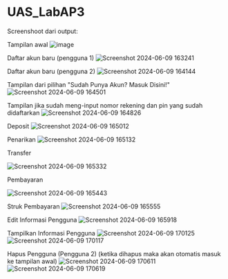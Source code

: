 # UAS_LabAP3

Screenshoot dari output:

Tampilan awal
![image](https://github.com/parulls/UAS_LabAP3/assets/163014523/9cd84107-8ab3-46e4-9926-15759dac071a)

Daftar akun baru (pengguna 1) 
![Screenshot 2024-06-09 163241](https://github.com/parulls/UAS_LabAP3/assets/163014523/23b31d3d-84f1-43f5-95a7-132e277e8c84)

Daftar akun baru (pengguna 2)
![Screenshot 2024-06-09 164144](https://github.com/parulls/UAS_LabAP3/assets/163014523/9a15ce74-0c68-4816-81e2-539e80eb47ae)

Tampilan dari pilihan "Sudah Punya Akun? Masuk Disini!"
![Screenshot 2024-06-09 164501](https://github.com/parulls/UAS_LabAP3/assets/163014523/92b7441b-1701-4041-aa40-9166a3950276)

Tampilan jika sudah meng-input nomor rekening dan pin yang sudah didaftarkan
![Screenshot 2024-06-09 164826](https://github.com/parulls/UAS_LabAP3/assets/163014523/fbedd6c2-abb4-4201-abb7-543ad7c7547b)

Deposit
![Screenshot 2024-06-09 165012](https://github.com/parulls/UAS_LabAP3/assets/163014523/a4bfd39d-4e7b-4659-9b77-3fdc7c9e4800)

Penarikan
![Screenshot 2024-06-09 165132](https://github.com/parulls/UAS_LabAP3/assets/163014523/3e2685b1-96c4-4300-bab6-2a899ff69244)

Transfer

![Screenshot 2024-06-09 165332](https://github.com/parulls/UAS_LabAP3/assets/163014523/cc4cd2f5-430f-451b-954f-84ba09f3cd14)

Pembayaran

![Screenshot 2024-06-09 165443](https://github.com/parulls/UAS_LabAP3/assets/163014523/4e224e5a-641b-4bd7-a7d7-4fdaa8f4b2d6)

Struk Pembayaran
![Screenshot 2024-06-09 165555](https://github.com/parulls/UAS_LabAP3/assets/163014523/8e297cea-7085-481f-a43e-7c6c9b62f2b2)

Edit Informasi Pengguna
![Screenshot 2024-06-09 165918](https://github.com/parulls/UAS_LabAP3/assets/163014523/db074016-692c-4914-bf22-54b7d647fec4)

Tampilkan Informasi Pengguna
![Screenshot 2024-06-09 170125](https://github.com/parulls/UAS_LabAP3/assets/163014523/08a8fd90-9cce-415d-a595-65012391172e)
![Screenshot 2024-06-09 170117](https://github.com/parulls/UAS_LabAP3/assets/163014523/5b527fa1-6cba-48ae-b0ec-926535111072)

Hapus Pengguna (Pengguna 2) (ketika dihapus maka akan otomatis masuk ke tampilan awal)
![Screenshot 2024-06-09 170611](https://github.com/parulls/UAS_LabAP3/assets/163014523/f30357ba-dd12-4cd5-8060-a430cbb050bf)
![Screenshot 2024-06-09 170619](https://github.com/parulls/UAS_LabAP3/assets/163014523/2aabbfbb-b7fa-42b9-b62a-f9138e304e1f)
